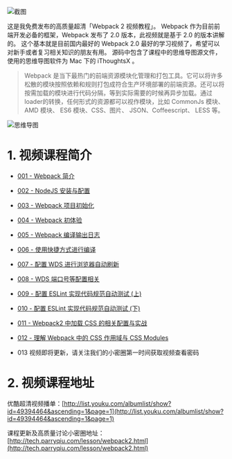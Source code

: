![截图](http://7xqdjc.com1.z0.glb.clouddn.com/blog_4ae6902fe08507b1e5eb63832c82b188.png)

这是我免费发布的高质量超清「Webpack 2 视频教程」。
Webpack 作为目前前端开发必备的框架，Webpack 发布了 2.0 版本，此视频就是基于 2.0 的版本讲解的。
这个基本就是目前国内最好的 Webpack 2.0 最好的学习视频了，希望可以对新手或者复习相关知识的朋友有用。
源码中包含了课程中的思维导图源文件，使用的思维导图软件为 Mac 下的 iThoughtsX 。

> Webpack 是当下最热门的前端资源模块化管理和打包工具。它可以将许多松散的模块按照依赖和规则打包成符合生产环境部署的前端资源。还可以将按需加载的模块进行代码分隔，等到实际需要的时候再异步加载。通过loader的转换，任何形式的资源都可以视作模块，比如 CommonJs 模块、 AMD 模块、 ES6 模块、CSS、图片、 JSON、Coffeescript、 LESS 等。

![思维导图](https://github.com/ParryQiu/DevOpenClub-Tech-Webpack2/blob/master/Webpack-2-%E8%A7%86%E9%A2%91%E6%95%99%E7%A8%8B-%E6%80%9D%E7%BB%B4%E5%AF%BC%E5%9B%BE-%E5%AF%BC%E5%87%BA.png?raw=true)

# 1. 视频课程简介

* [001 - Webpack 简介](http://v.youku.com/v_show/id_XMjY4MzM5MjM2OA==.html)
* [002 - NodeJS 安装与配置](http://v.youku.com/v_show/id_XMjY4MzUwODcwMA==.html)
* [003 - Webpack 项目初始化](http://v.youku.com/v_show/id_XMjY4MzUxNzMyOA==.html)
* [004 - Webpack 初体验](http://v.youku.com/v_show/id_XMjY4NTM0NTYyMA==.html)
* [005 - Webpack 编译输出日志](http://v.youku.com/v_show/id_XMjY4NTM0NjA0MA==.html)
* [006 - 使用快捷方式进行编译](http://v.youku.com/v_show/id_XMjY4NTM4MTk4OA==.html)
* [007 - 配置 WDS 进行浏览器自动刷新](http://v.youku.com/v_show/id_XMjY5NTg4NzU4OA==.html)
* [008 - WDS 端口号等配置相关](http://v.youku.com/v_show/id_XMjcwMTc2MDQ1Ng==.html)
* [009 - 配置 ESLint 实现代码规范自动测试 (上)](http://v.youku.com/v_show/id_XMjcyMjU3MjI3Mg==.html)
* [010 - 配置 ESLint 实现代码规范自动测试 (下)](http://v.youku.com/v_show/id_XMjcyMjYyODQ2NA==.html)
* [011 - Webpack2 中加载 CSS 的相关配置与实战](http://v.youku.com/v_show/id_XMjc0NTI5Njk4MA==.html)
* [012 - 理解 Webpack 中的 CSS 作用域与 CSS Modules](http://v.youku.com/v_show/id_XMjc0Nzg2NzcxNg==.html)

* 013 视频即将更新，请关注我们的小密圈第一时间获取视频查看密码

# 2. 视频课程地址

优酷超清视频播单：[http://list.youku.com/albumlist/show?id=49394464&ascending=1&page=1](http://list.youku.com/albumlist/show?id=49394464&ascending=1&page=1)

课程更新及高质量讨论小密圈地址：[http://tech.parryqiu.com/lesson/webpack2.html](http://tech.parryqiu.com/lesson/webpack2.html)
